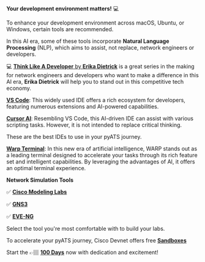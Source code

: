 **Your development environment matters!**  :computer:

To enhance your development environment across macOS, Ubuntu, or Windows, certain tools are recommended.

In this AI era, some of these tools incorporate **Natural Language Processing** (NLP), which aims to assist, not replace, network engineers or developers.

:computer: [**Think Like A Developer** by **Erika Dietrick**](https://www.youtube.com/playlist?list=PLvfm4aNXLC8wiJs-YGVQXUwukv06z5NJS) is a great series in the making for network engineers and developers who want to make a difference in this AI era, **Erika Dietrick** will help you to stand out in this competitive tech economy.

[**VS Code**](https://code.visualstudio.com/): This widely used IDE offers a rich ecosystem for developers, featuring numerous extensions and AI-powered capabilities.

[**Cursor AI**](https://www.cursor.com/): Resembling VS Code, this AI-driven IDE can assist with various scripting tasks. However, it is not intended to replace critical thinking.

These are the best IDEs to use in your pyATS journey. 

[**Warp Terminal**](https://www.warp.dev/): In this new era of artificial intelligence, WARP  stands out as a leading terminal designed to accelerate your tasks through its rich feature set and intelligent capabilities. By leveraging the advantages of AI, it offers an optimal terminal experience.

**Network Simulation Tools** 

:white_check_mark: [**Cisco Modeling Labs**](https://developer.cisco.com/docs/modeling-labs/cml-free/#cisco-modeling-labs---free) 

:white_check_mark: [**GNS3**](https://gns3.com/software/download) 

:white_check_mark: [**EVE-NG**](https://www.eve-ng.net/)

Select the tool you're most comfortable with to build your labs.

To accelerate your pyATS journey, Cisco Devnet offers free [**Sandboxes**](https://developer.cisco.com/site/sandbox/)

Start the &#128073;&#127997; [**100 Days**](https://github.com/verlaine-muhungu/100-Days-of-Cisco-PyATS-/blob/main/Days%20/The%20100%20Days.md)
now with dedication and excitement!
